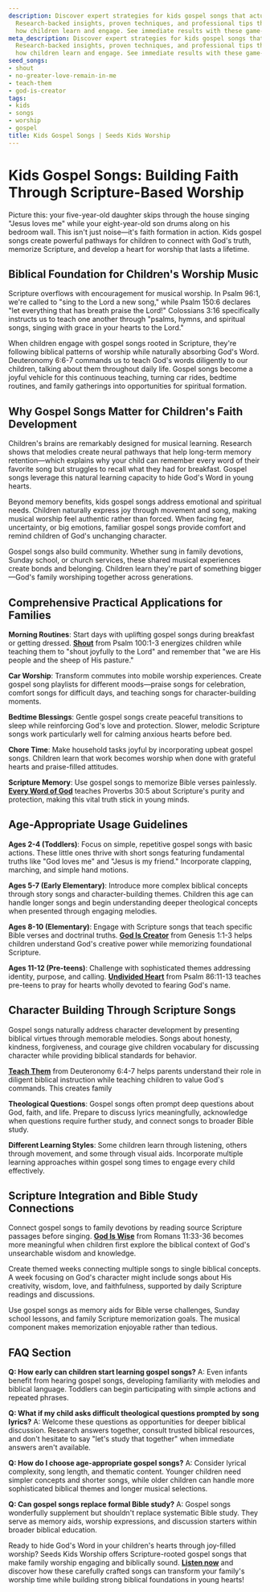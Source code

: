 ```yaml
---
description: Discover expert strategies for kids gospel songs that actually work.
  Research-backed insights, proven techniques, and professional tips that transform
  how children learn and engage. See immediate results with these game-changing methods!
meta_description: Discover expert strategies for kids gospel songs that actually work.
  Research-backed insights, proven techniques, and professional tips that transform
  how children learn and engage. See immediate results with these game-changing methods!
seed_songs:
- shout
- no-greater-love-remain-in-me
- teach-them
- god-is-creator
tags:
- kids
- songs
- worship
- gospel
title: Kids Gospel Songs | Seeds Kids Worship
---
```

# Kids Gospel Songs: Building Faith Through Scripture-Based Worship

Picture this: your five-year-old daughter skips through the house singing "Jesus loves me" while your eight-year-old son drums along on his bedroom wall. This isn't just noise—it's faith formation in action. Kids gospel songs create powerful pathways for children to connect with God's truth, memorize Scripture, and develop a heart for worship that lasts a lifetime.

## Biblical Foundation for Children's Worship Music

Scripture overflows with encouragement for musical worship. In Psalm 96:1, we're called to "sing to the Lord a new song," while Psalm 150:6 declares "let everything that has breath praise the Lord!" Colossians 3:16 specifically instructs us to teach one another through "psalms, hymns, and spiritual songs, singing with grace in your hearts to the Lord."

When children engage with gospel songs rooted in Scripture, they're following biblical patterns of worship while naturally absorbing God's Word. Deuteronomy 6:6-7 commands us to teach God's words diligently to our children, talking about them throughout daily life. Gospel songs become a joyful vehicle for this continuous teaching, turning car rides, bedtime routines, and family gatherings into opportunities for spiritual formation.

## Why Gospel Songs Matter for Children's Faith Development

Children's brains are remarkably designed for musical learning. Research shows that melodies create neural pathways that help long-term memory retention—which explains why your child can remember every word of their favorite song but struggles to recall what they had for breakfast. Gospel songs leverage this natural learning capacity to hide God's Word in young hearts.

Beyond memory benefits, kids gospel songs address emotional and spiritual needs. Children naturally express joy through movement and song, making musical worship feel authentic rather than forced. When facing fear, uncertainty, or big emotions, familiar gospel songs provide comfort and remind children of God's unchanging character.

Gospel songs also build community. Whether sung in family devotions, Sunday school, or church services, these shared musical experiences create bonds and belonging. Children learn they're part of something bigger—God's family worshiping together across generations.

## Comprehensive Practical Applications for Families

**Morning Routines**: Start days with uplifting gospel songs during breakfast or getting dressed. [**Shout**](https://seedskidsworship.com/product/shout-psalm-1001-3/) from Psalm 100:1-3 energizes children while teaching them to "shout joyfully to the Lord" and remember that "we are His people and the sheep of His pasture."

**Car Worship**: Transform commutes into mobile worship experiences. Create gospel song playlists for different moods—praise songs for celebration, comfort songs for difficult days, and teaching songs for character-building moments.

**Bedtime Blessings**: Gentle gospel songs create peaceful transitions to sleep while reinforcing God's love and protection. Slower, melodic Scripture songs work particularly well for calming anxious hearts before bed.

**Chore Time**: Make household tasks joyful by incorporating upbeat gospel songs. Children learn that work becomes worship when done with grateful hearts and praise-filled attitudes.

**Scripture Memory**: Use gospel songs to memorize Bible verses painlessly. [**Every Word of God**](https://seedskidsworship.com/product/every-word-of-god-proverbs-305-2/) teaches Proverbs 30:5 about Scripture's purity and protection, making this vital truth stick in young minds.

## Age-Appropriate Usage Guidelines

**Ages 2-4 (Toddlers)**: Focus on simple, repetitive gospel songs with basic actions. These little ones thrive with short songs featuring fundamental truths like "God loves me" and "Jesus is my friend." Incorporate clapping, marching, and simple hand motions.

**Ages 5-7 (Early Elementary)**: Introduce more complex biblical concepts through story songs and character-building themes. Children this age can handle longer songs and begin understanding deeper theological concepts when presented through engaging melodies.

**Ages 8-10 (Elementary)**: Engage with Scripture songs that teach specific Bible verses and doctrinal truths. [**God Is Creator**](https://seedskidsworship.com/product/god-is-creator-genesis-11-3-2/) from Genesis 1:1-3 helps children understand God's creative power while memorizing foundational Scripture.

**Ages 11-12 (Pre-teens)**: Challenge with sophisticated themes addressing identity, purpose, and calling. [**Undivided Heart**](https://seedskidsworship.com/product/undivided-heart-psalm-8611-13-2/) from Psalm 86:11-13 teaches pre-teens to pray for hearts wholly devoted to fearing God's name.

## Character Building Through Scripture Songs

Gospel songs naturally address character development by presenting biblical virtues through memorable melodies. Songs about honesty, kindness, forgiveness, and courage give children vocabulary for discussing character while providing biblical standards for behavior.

[**Teach Them**](https://seedskidsworship.com/product/teach-them-deuteronomy-64-7/) from Deuteronomy 6:4-7 helps parents understand their role in diligent biblical instruction while teaching children to value God's commands. This creates family

**Theological Questions**: Gospel songs often prompt deep questions about God, faith, and life. Prepare to discuss lyrics meaningfully, acknowledge when questions require further study, and connect songs to broader Bible study.

**Different Learning Styles**: Some children learn through listening, others through movement, and some through visual aids. Incorporate multiple learning approaches within gospel song times to engage every child effectively.

## Scripture Integration and Bible Study Connections

Connect gospel songs to family devotions by reading source Scripture passages before singing. [**God Is Wise**](https://seedskidsworship.com/product/god-is-wise-romans-1133-36/) from Romans 11:33-36 becomes more meaningful when children first explore the biblical context of God's unsearchable wisdom and knowledge.

Create themed weeks connecting multiple songs to single biblical concepts. A week focusing on God's character might include songs about His creativity, wisdom, love, and faithfulness, supported by daily Scripture readings and discussions.

Use gospel songs as memory aids for Bible verse challenges, Sunday school lessons, and family Scripture memorization goals. The musical component makes memorization enjoyable rather than tedious.

## FAQ Section

**Q: How early can children start learning gospel songs?**
A: Even infants benefit from hearing gospel songs, developing familiarity with melodies and biblical language. Toddlers can begin participating with simple actions and repeated phrases.

**Q: What if my child asks difficult theological questions prompted by song lyrics?**
A: Welcome these questions as opportunities for deeper biblical discussion. Research answers together, consult trusted biblical resources, and don't hesitate to say "let's study that together" when immediate answers aren't available.

**Q: How do I choose age-appropriate gospel songs?**
A: Consider lyrical complexity, song length, and thematic content. Younger children need simpler concepts and shorter songs, while older children can handle more sophisticated biblical themes and longer musical selections.

**Q: Can gospel songs replace formal Bible study?**
A: Gospel songs wonderfully supplement but shouldn't replace systematic Bible study. They serve as memory aids, worship expressions, and discussion starters within broader biblical education.

Ready to hide God's Word in your children's hearts through joy-filled worship? Seeds Kids Worship offers Scripture-rooted gospel songs that make family worship engaging and biblically sound. **[Listen now](https://seedskidsworship.com/)** and discover how these carefully crafted songs can transform your family's worship time while building strong biblical foundations in young hearts!

<script type="application/ld+json">
{
  "@context": "https://schema.org",
  "@type": "Article",
  "headline": "Kids Gospel Songs",
  "author": {
    "@type": "Organization",
    "name": "Seeds Kids Worship"
  },
  "publisher": {
    "@type": "Organization",
    "name": "Seeds Kids Worship",
    "logo": {
      "@type": "ImageObject",
      "url": "https://seedskidsworship.com/logo.png"
    }
  },
  "datePublished": "2025-09-05T12:54:25.088329",
  "dateModified": "2025-09-05T12:54:25.088341",
  "description": "Discover expert strategies for kids gospel songs that actually work. Research-backed insights, proven techniques, and professional tips that transform how child",
  "mainEntityOfPage": {
    "@type": "WebPage",
    "@id": "https://seedskidsworship.com/activities/kids-gospel-songs/"
  }
}
</script>

<script type="application/ld+json">
{
  "@context": "https://schema.org",
  "@type": "Product",
  "name": "Shout",
  "description": "High-energy praise song calling children to shout joyfully to the Lord from Psalm 100:1-3",
  "url": "https://seedskidsworship.com/product/shout-psalm-1001-3/",
  "brand": {
    "@type": "Brand",
    "name": "Seeds Kids Worship"
  },
  "category": "Children's Christian Music",
  "album": "Seeds of Praise"
}
</script>

<script type="application/ld+json">
{
  "@context": "https://schema.org",
  "@type": "Product",
  "name": "No Greater Love (Remain in Me)",
  "description": "Upbeat scripture song from Psalm 62:1–2 reminding us to trust in God's steadfast love and not be shaken.",
  "url": "https://seedskidsworship.com/product/no-greater-love-remain-in-me-john-1513-14-2/",
  "brand": {
    "@type": "Brand",
    "name": "Seeds Kids Worship"
  },
  "category": "Children's Christian Music",
  "album": "Seeds of Faith"
}
</script>

<script type="application/ld+json">
{
  "@context": "https://schema.org",
  "@type": "Product",
  "name": "Teach
